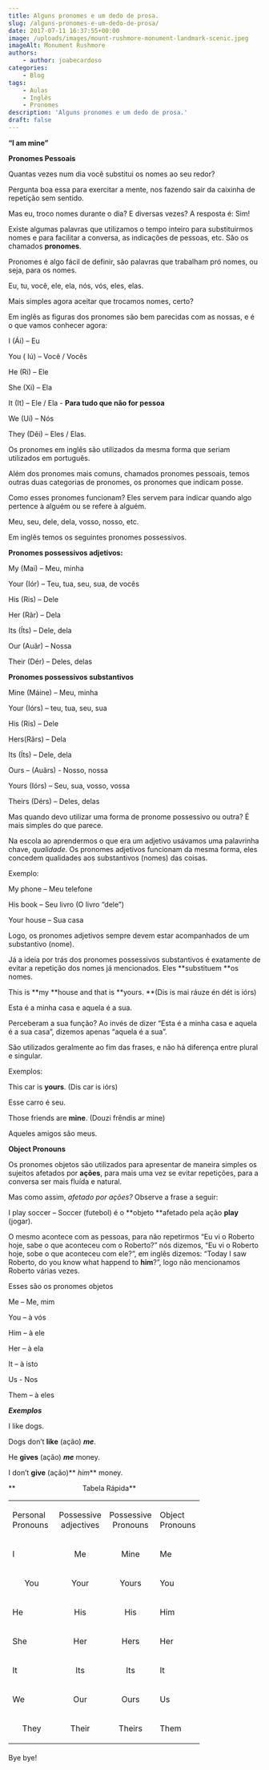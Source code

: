```yaml
---
title: Alguns pronomes e um dedo de prosa.
slug: /alguns-pronomes-e-um-dedo-de-prosa/
date: 2017-07-11 16:37:55+00:00
image: /uploads/images/mount-rushmore-monument-landmark-scenic.jpeg
imageAlt: Monument Rushmore
authors:
    - author: joabecardoso
categories:
    - Blog
tags:
    - Aulas
    - Inglês
    - Pronomes
description: 'Alguns pronomes e um dedo de prosa.'
draft: false
---
```


**“I am mine”**


**Pronomes Pessoais**

Quantas vezes num dia você substitui os nomes ao seu redor?

Pergunta boa essa para exercitar a mente, nos fazendo sair da caixinha de repetição sem sentido.

Mas eu, troco nomes durante o dia? E diversas vezes? A resposta é: Sim!

Existe algumas palavras que utilizamos o tempo inteiro para substituirmos nomes e para facilitar a conversa, as indicações de pessoas, etc. São os chamados **pronomes**.

Pronomes é algo fácil de definir, são palavras que trabalham pró nomes, ou seja, para os nomes.

Eu, tu, você, ele, ela, nós, vós, eles, elas.

Mais simples agora aceitar que trocamos nomes, certo?

Em inglês as figuras dos pronomes são bem parecidas com as nossas, e é o que vamos conhecer agora:

I (Ái) – Eu

You ( Iú) – Você / Vocês

He (Ri) – Ele

She (Xi) – Ela

It (It) – Ele / Ela - **Para tudo que não for pessoa**

We (Uí) – Nós

They (Dêi) – Eles / Elas.

Os pronomes em inglês são utilizados da mesma forma que seriam utilizados em português.

Além dos pronomes mais comuns, chamados pronomes pessoais, temos outras duas categorias de pronomes, os pronomes que indicam posse.

Como esses pronomes funcionam? Eles servem para indicar quando algo pertence à alguém ou se refere à alguém.

Meu, seu, dele, dela, vosso, nosso, etc.

Em inglês temos os seguintes pronomes possessivos.

**Pronomes possessivos adjetivos:**

My (Mai) – Meu, minha

Your (Iór) – Teu, tua, seu, sua, de vocês

His (Ris) – Dele

Her (Rãr) – Dela

Its (Íts) – Dele, dela

Our (Auãr) – Nossa

Their (Dér) – Deles, delas

**Pronomes possessivos substantivos**

Mine (Máine) – Meu, minha

Your (Iórs) – teu, tua, seu, sua

His (Ris) – Dele

Hers(Rãrs) – Dela

Its (Íts) – Dele, dela

Ours – (Auãrs) - Nosso, nossa

Yours (Iórs) – Seu, sua, vosso, vossa

Theirs (Dérs) – Deles, delas

Mas quando devo utilizar uma forma de pronome possessivo ou outra? É mais simples do que parece.

Na escola ao aprendermos o que era um adjetivo usávamos uma palavrinha chave, _qualidade_. Os pronomes adjetivos funcionam da mesma forma, eles concedem qualidades aos substantivos (nomes) das coisas.

Exemplo:

My phone – Meu telefone

His book – Seu livro (O livro “dele”)

Your house – Sua casa

Logo, os pronomes adjetivos sempre devem estar acompanhados de um substantivo (nome).

Já a ideia por trás dos pronomes possessivos substantivos é exatamente de evitar a repetição dos nomes já mencionados. Eles **substituem **os nomes.

This is **my **house and that is **yours. **(Dis is mai ráuze én dét is iórs)

Esta é a minha casa e aquela é a sua.

Perceberam a sua função? Ao invés de dizer “Esta é a minha casa e aquela é a sua casa”, dizemos apenas “aquela é a sua”.

São utilizados geralmente ao fim das frases, e não há diferença entre plural e singular.

Exemplos:

This car is **yours**. (Dis car is iórs)

Esse carro é seu.

Those friends are **mine**. (Douzi frêndis ar mine)

Aqueles amigos são meus.

**Object Pronouns**

Os pronomes objetos são utilizados para apresentar de maneira simples os sujeitos afetados por **ações**, para mais uma vez se evitar repetições, para a conversa ser mais fluída e natural.

Mas como assim, _afetado por ações?_ Observe a frase a seguir:

I play soccer – Soccer (futebol) é o **objeto **afetado pela ação **play** (jogar).

O mesmo acontece com as pessoas, para não repetirmos “Eu vi o Roberto hoje, sabe o que aconteceu com o Roberto?” nós dizemos, “Eu vi o Roberto hoje, sobe o que aconteceu com ele?”, em inglês dizemos: “Today I saw Roberto, do you know what happend to **him**?”, logo não mencionamos Roberto várias vezes.

Esses são os pronomes objetos

Me – Me, mim

You – à vós

Him – à ele

Her – à ela

It – à isto

Us - Nos

Them – à eles

**_Exemplos_**

I like dogs.

Dogs don’t **like** (ação) _**me**_.

He **gives** (ação) **_me_** money.

I don’t **give** (ação)** _him_** money.

**                                  Tabela Rápida**
<table width="391" style="height: 489px;" >
<tbody >
<tr >

<td width="77" >


Personal Pronouns



</td>

<td width="79" style="text-align: center;" >Possessive adjectives
</td>

<td width="79" style="text-align: center;" >Possessive Pronouns
</td>

<td width="66" >


Object Pronouns



</td>
</tr>
<tr >

<td width="77" >


I



</td>

<td width="79" style="text-align: center;" >Me
</td>

<td width="79" style="text-align: center;" >Mine
</td>

<td width="66" >


Me



</td>
</tr>
<tr >

<td width="77" style="text-align: center;" >You
</td>

<td width="79" style="text-align: center;" >Your
</td>

<td width="79" style="text-align: center;" >Yours
</td>

<td width="66" >


You



</td>
</tr>
<tr >

<td width="77" >


He



</td>

<td width="79" style="text-align: center;" >His
</td>

<td width="79" style="text-align: center;" >His
</td>

<td width="66" >


Him



</td>
</tr>
<tr >

<td width="77" >


She



</td>

<td width="79" style="text-align: center;" >Her
</td>

<td width="79" style="text-align: center;" >Hers
</td>

<td width="66" >


Her



</td>
</tr>
<tr >

<td width="77" >


It



</td>

<td width="79" style="text-align: center;" >Its
</td>

<td width="79" style="text-align: center;" >Its
</td>

<td width="66" >


It



</td>
</tr>
<tr >

<td width="77" >


We



</td>

<td width="79" style="text-align: center;" >Our
</td>

<td width="79" style="text-align: center;" >Ours
</td>

<td width="66" >


Us



</td>
</tr>
<tr >

<td width="77" style="text-align: center;" >They
</td>

<td width="79" style="text-align: center;" >Their
</td>

<td width="79" style="text-align: center;" >Theirs
</td>

<td width="66" >


Them



</td>
</tr>
</tbody>
</table>
Bye bye!
